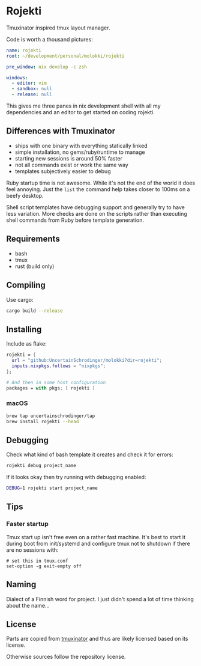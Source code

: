 # Rojekti

Tmuxinator inspired tmux layout manager.

Code is worth a thousand pictures:

```yaml
name: rojekti
root: ~/development/personal/molokki/rojekti

pre_window: nix develop -c zsh

windows:
  - editor: vim
  - sandbox: null
  - release: null
```

This gives me three panes in nix development shell with all my dependencies and
an editor to get started on coding rojekti.

## Differences with Tmuxinator

* ships with one binary with everything statically linked
* simple installation, no gems/ruby/runtime to manage
* starting new sessions is around 50% faster
* not all commands exist or work the same way
* templates subjectively easier to debug

Ruby startup time is not awesome. While it's not the end of the world it does
feel annoying. Just the `list` the command help takes closer to 100ms on a beefy
desktop.

Shell script templates have debugging support and generally try to have less
variation. More checks are done on the scripts rather than executing shell
commands from Ruby before template generation.

## Requirements

* bash
* tmux
* rust (build only)

## Compiling

Use cargo:

```bash
cargo build --release
```

## Installing

Include as flake:

```nix
rojekti = {
  url = "github:UncertainSchrodinger/molokki?dir=rojekti";
  inputs.nixpkgs.follows = "nixpkgs";
};

# And then in some host configuration
packages = with pkgs; [ rojekti ]
```

### macOS

```bash
brew tap uncertainschrodinger/tap
brew install rojekti --head
```

## Debugging

Check what kind of bash template it creates and check it for errors:

```bash
rojekti debug project_name
```

If it looks okay then try running with debugging enabled:

```bash
DEBUG=1 rojekti start project_name
```

## Tips

### Faster startup

Tmux start up isn't free even on a rather fast machine. It's best to start it
during boot from init/systemd and configure tmux not to shutdown if there are no
sessions with:

```
# set this in tmux.conf
set-option -g exit-empty off
```

## Naming

Dialect of a Finnish word for project. I just didn't spend a lot of time
thinking about the name...

## License

Parts are copied from [tmuxinator](https://github.com/tmuxinator/tmuxinator) and
thus are likely licensed based on its license.

Otherwise sources follow the repository license.
